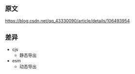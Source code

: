 ## 原文
https://blog.csdn.net/qq_43330090/article/details/106493954

## 差异
- cjs
  - 静态导出
- esm
  - 动态导出